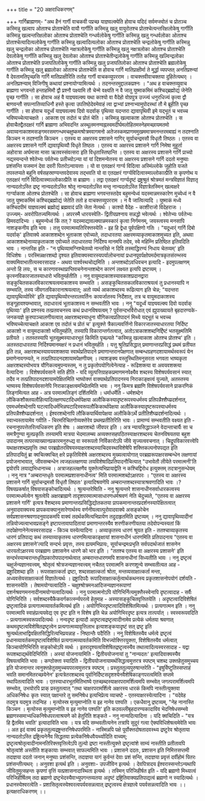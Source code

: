 +++
title = "20 अक्षराधिकरणम्"

+++
गार्गिब्राह्मणम्- "अथ हैनं गार्गी वाचकवी पप्रच्छ याज्ञवल्क्येति होवाच यदिदं सर्वमप्स्वोतं च प्रोतञ्च कस्मिन्नु खल्वाप ओताश्च प्रोताश्चेति वायौ गार्गीति कस्मिन्नु खलु वायुरोतश्च प्रोतश्चेत्यन्तरिक्षलोकेषु गार्गीति कस्मिन्नु खल्वन्तरिक्षलोका ओताश्च प्रोताश्चेति गन्धर्वलोकेषु गार्गीति कस्मिन्नु खलु गन्धर्वलोका ओताश्च प्रोताश्चेत्यादित्यलोकेषु गार्गीति कस्मिन्नु खल्वादित्यलोका ओताश्च प्रोताश्चेति चन्द्रलोकेषु गार्गीति कस्मिन्नु खलु चन्द्रलोका ओताश्च प्रोताश्चेति नक्षत्रलोकेषु गार्गीति कस्मिन्नु खलु नक्षत्रलोका ओताश्च प्रोताश्चेति देवलोकेषु गार्गीति कस्मिन्नु खलु देवलोका ओताश्च प्रोताश्चेतीन्द्रलोकेषु गार्गीति कस्मिन्नु खल्विन्द्रलोका ओताश्च प्रोताश्चेति प्रजापतिलोकेषु गार्गीति कस्मिन्नु खलु प्रजापतिलोका ओताश्च प्रोताश्चेति ब्रह्मलोकेषु गार्गीति कस्मिन्नु खलु ब्रह्मलोका ओताश्च प्रोताश्चेति स होवाच गार्गि मातिप्राक्षीर्मा ते मूर्द्धा व्यपप्तत् अनतिप्रश्न्यां वै देवतामतिपृच्छसि गार्गि मातिप्राक्षीरिति ततोह गार्गी वाचकव्युपरराम । वाचक्त्तवीवाचक्तया दुहितेत्यथर्ः । अनतिप्रश्न्याम् विजिगीषु कथायां प्रश्नायोग्यामित्यर्थः । तदनन्तरमुद्दालकप्रश्नः । "अथ ह वाचक्त्तव्युवाच ब्राह्मणा भगवन्तो हन्ताहमिमौ द्वौ प्रश्नौ पक्ष्यामि तौ चेन्मे वक्ष्यति न वै जातु युष्माकमिमं कश्चिद्ब्रह्मोद्यं जेनेति पृच्छ गार्गीति । सा होवाच अहं वै याज्ञ्यवल्क्य यथा काश्यो वा वैदेहो वोग्रपुत्र उज्ज्यं धनुरधिज्यं कृत्वा द्वौ बाणवन्तौ सपत्नातिव्याधिनौ हस्ते कृत्वा उपतिष्ठेदेवमेवाहं त्वा द्वाभ्यां प्रश्नाभ्यामुपोदस्थां तौ मे ब्रूहीति पृच्छ गार्गीति । सा होवाच यदूर्ध्वं याज्ञ्यवल्क्य दिवो यदर्वाक् पृथिव्या यदन्तरा द्यावापृथिवी इमे यद्भूतं च भवच्च भविष्यच्चेत्याचक्षते । आकाश एव तदोतं च प्रोतं चेति । कस्मिन्नु खल्वाकाश ओतश्च प्रोतश्चेति । स होवाचैतद्वैतदक्षरं गार्गि ब्राह्मणा अभिवदन्ति अस्थूलमनण्वह्नस्वमदीर्घमलोहितमस्नेहमच्छायमतमो अवाय्वनाकाशमसङ्गमरसमगन्धमचक्षुष्कमश्रोत्रमवागमनो अतेजस्कमप्राणममुखममात्रमनन्तरमबाह्यं न तदश्नाति किञ्चन न तदश्नाति किञ्चन । एतस्य वा अक्षरस्य प्रशासने गागिर् सूर्याचन्द्रमसौ विधृतौ तिष्ठतः । एतस्य वा अक्षरस्य प्रशासने गार्गि द्यावापृथिव्यौ विधृते तिष्ठतः । एतस्य वा अक्षरस्य प्रशासने गार्गि निमेषा मुहूर्ता अहोरात्रा अर्घमासा मासा ऋतवस्संवत्सरा इति विधृतास्तिष्ठन्ति । एतस्य वा अक्षरस्य प्रशासने गार्गि प्राच्यो नद्यस्यन्दन्ते श्वेतेभ्यः पर्वतेभ्यः प्रतीच्योऽन्या यां यां दिशमन्वेतस्य वा अक्षरस्य प्रशासने गार्गि ददतो मनुष्याः प्रशंसन्ति यजमानं देवा दवरी पितरोऽन्वायत्ताः । यो वा एतदक्षरं गार्ग्य विदित्वा अस्मिंल्लोके जुहोति यजते तपस्तप्यते बहूनि वर्षसहस्राण्यन्तवदेवास्य तद्भवति यो वा एतदक्षरं गार्ग्यविदित्वास्माल्लोकात्प्रैति स कृपणोथ य एतदक्षरं गार्गि विदित्वास्माल्लोकात्प्रैति स ब्राह्मणः । तद्वा एतदक्षरं गार्ग्यदृष्टं द्रष्ट्रश्रुतं श्रोत्रमतं मन्त्रविज्ञातं विज्ञातृ नान्यदतोऽस्ति द्रष्टृ नान्यदतोऽस्ति श्रोतृ नान्यदतोऽस्ति मन्तृ नान्यदतोऽस्ति विज्ञात्रेतस्मिन् खल्वक्षरे गार्ग्याकाश ओतश्च प्रोतश्चेति । सा होवाच ब्राह्मणा भगवन्तस्तदेव बहुमन्येध्वं यदस्मान्नमस्कारेण मुच्येध्वं न वै जातु युष्माकमिमं कश्चिद्ब्रह्मोद्यं जेतेति ततो ह वाचक्त्तव्युपरराम । न वै जात्वित्यादि । युष्माकं मध्ये कश्चिदपीमं याज्ञवल्क्यं ब्रह्मोद्यं ब्रह्मवादं प्रति जेता नेत्यर्थः । काश्यो वैदेहः - काशीराजो विदेहराजः । उज्ज्यम्- अवरोपितज्यमित्यर्थः । अपरस्मै धारयस्वेति- द्वितीयप्रश्नाय सन्नद्धो भवेत्यर्थः । श्वेतेभ्यः पर्वतेभ्यः हिमवदादिभ्यः । बहुमन्येध्वं किं तत् ? यदस्माद्यावल्क्यान्नमस्कारं कृत्वा निर्गमनम्, जयस्त्वस्य मनसापि नाशङ्कनीय इति भावः । तत्तु परमात्मव्यतिरिक्त्तस्येति - इह हि द्वेधा पूर्वपक्षिणो गतिः । "यदूध्वर्ं गार्गि दिबो यदर्वाक्' इतिवाक्ये आकाशशब्देन भूताकाश एवोच्यते, तदाधारतया अक्षरमव्याकृतमाकाशमुच्यत इति, अथवा आकाशशब्देनाव्याकृताकाश एवोच्यते तदाधारतया निर्दिश्य मानमपि तदेव, स्वे महिम्नि प्रतिष्ठित इतिवदिति भावः । नान्तरिक्ष इति - "न पृथिव्यामग्निश्चेतव्यो नान्तरिक्षे न दिवि तस्माद्धिरण्यं निधाय चेतव्यम्' इति विधिशेषः । परस्मिन्नक्षरशब्दो दृश्यत इतिवाक्यस्वारस्यपर्यालोचनायां प्रधानपूवर्पक्षोपमर्दमात्रकृतसंरम्भस्य वाक्यमिवाभातीत्यस्वरसादाह - अथवा पार्श्वस्थचोद्यमिति । अन्तशब्दोऽवधिवचन इत्यादि - इदमुपलक्षणम् अन्तो हि लयः, स च कारणावस्थाप्राप्तिवचनेनान्तशब्देन कारणं लक्ष्यत इत्यपि द्रष्टव्यम् । कृत्स्नविकारजातस्याधारो भवितुमर्हतीति । ननु वायुमदाकाशस्यावकाशप्रदानद्वारा सङ्कुचितसकलविकाराश्रयत्वमाकाशस्य सम्भवति । असङ्कुचितसकलविकाराश्रयत्वं तु प्रधानस्यापि न सम्भवति, तस्य जीवगतविकारानाश्रयत्वात्; अतो व्यर्थ आकाशब्दस्य रूढित्याग इति चेन्न; "यदन्तरा द्यावापृथिव्योरिमे' इति द्यावापृथिव्योरन्तरालवर्तिनः कायर्जातस्य निर्देशात्, तत्र च वायुमदाकाशस्य सङ्गूहावश्यम्भावात्, तदाधारत्वं भूताकाशस्य न सम्भवतीति भावः । ननु "यदूर्ध्वं याज्ञ्यवल्क्य दिवो यदर्वाक् पृथिव्याः' इति प्रश्नस्य तत्प्रतवचनस्य कथं प्रधानविषयत्वम् ? पूर्वसन्दभर्विरोधात् एवं ह्युपाख्यायते बृहदारण्यके- जनकयज्ञे कुरुपाञ्चालणीयत्वात् अक्षरशब्दस्याधुना यौगिकत्वप्रतिपादनं मिथ्ये यद्भूतं च भवच्च भविष्यच्चेत्याचक्षते आकाश एव तदोतं च प्रोतं च' इत्युक्त्ते त्रैकाल्यवर्त्तिनो विकारजातस्याधारतया निर्दिष्ट आकाशो न वायुमदाकाशो भवितुमर्हति, तस्यापि विकारान्तर्गतत्वात्, अतोऽत्राकाशशब्दनिर्द्दिष्टं भतसूक्ष्मतिमि प्रतीयते । ततस्तस्यापि भूतसूक्ष्मस्याधारभूतं किमिति पृच्छ्यते "कस्मिन्नु खल्वाकाश ओतश्च प्रोतश्च' इति । अतस्तदाधारतया निर्दिश्यमानमक्षरं न प्रधानं भवितुमर्हति । यत्तु श्रुतिप्रसिद्धात् प्रमाणान्तरप्रसिद्धं प्रथमं प्रतीयत इति तन्न, अक्षरशब्दस्यावयवशक्तया स्वार्थप्रतिपादने प्रमाणान्तरानपेक्षणात् सम्बन्धग्रहणदशायामर्थस्वरूपं येन प्रमाणेनावगम्यते, न तत्प्रतिपादनदशायामपेक्षणीयम् । त्याशङ्क्य वस्तुस्थितिमनुसरता भगवता भाष्यकृता अक्षरशब्दस्योभयत्र यौगिकत्वमुपन्यस्तम्, न तु प्रकृतोपयोगित्वेनेत्याह - रूढिशक्त्या वा अवयवशक्त्या वेत्यादिना । विशेषपर्यवसाने सति हीति - यदि व्युत्पत्तिग्राहकप्रमाणमनपेक्ष्यैव शब्दस्य विशेषपर्यवसानं स्यात् तदैव न तत्प्रतिपादनदशायामपेक्षितमिति भाष्योक्त्तं वाक्यार्थप्रतिपादनस्य निराकाङ्क्षत्वं युज्यते, अतस्तस्य भाष्यस्य विशेषपर्यवसानेपि निराकाङ्क्षत्वमभिप्रेतमिति भावः । ननु किमत्र ब्रह्मणि विशेषपर्यवसाने प्राकरणिकं लिङ्गमित्यत आह - अत्र परमात्मलिङ्गं दर्शितमिति । धर्माधर्मेति - धर्मशब्देन लौकिकशौक्लयलौहित्यादिलक्षणघटादिधर्मापेक्षया अलौकिकस्यादृष्टरूपस्यधर्मस्य प्रतिपन्नैश्शैघ्य्रदर्शनात्, एवमधर्मशब्देनापि घटत्वादिधर्मभिन्नघटादिस्वरूपलौकिकार्थापेक्षया अलौकिकस्यादृष्टरूपस्याधर्मस्य प्रतिपन्नैश्शैघ्य्रदर्शनात् । ईश्वरशब्देनापि लौकिकपार्थिवापेक्षया अलौकिकेऽर्थे प्रतीतिशैघ्य्रदर्शनादित्यर्थः । स्वाभ्यस्तायामेव गवीति - चिरमरिचितगोव्यक्त्तेरेव प्रथमप्रतीतिरिति भावः । प्रामाण्यं सम्भवतीति वक्ष्यत इति - रचनानुपपत्तेतरित्यधिकरण इति शेषः । अक्षरशब्दो जीवपर इति । अत्र न्यायसिद्धाञ्जने वेदान्ताचार्यैः सा च समत्रैगुण्या मूलप्रकृतिः तस्यामपि मात्रया भेदमालम्ब्य अव्यक्त्तसहपठितस्याक्षरशब्दस्य चेतनविषयतया बहुश उपादानम् तत्परव्याख्यानप्रकारमनुरुध्द्य वा स्वरूपतो निर्विकारोऽपि जीवे सृज्यत्ववचनात् । चिद्रूपविकारवत्त्वेपि यथाक्षरशब्दप्रवृत्तिः तथा परब्रह्मेतरविषयस्याक्षरशब्दस्याचिदवस्थाविशेषेपि शक्त्तिकल्पनोपपद्यत इति प्रतिपादयितुं ब्रा क्वचित्क्वचित् क्षरे प्रकृतिविशेषे अक्षरशब्दस्य मुख्यत्वायोगात् परब्रह्मरूपाक्षरसम्बन्धेन लक्षणायां प्रयोजनाभावात्, जीवसम्बन्धेन त्वजहल्लक्षणया लयविशेषादिप्रतिपादनौचित्यात् "उभावेतौ लीयेते परमात्मनी'ति द्वयोरपि लयाद्यभिधानाच्च । अत्राजहल्लक्षणैव युक्त्तेत्यभिप्रायाद्वेति न कश्चिद्विरोध इत्युक्त्तम् तदत्रानुसन्धेयम् । ननु नात्र "अम्बरान्तधृतेः परमात्मप्रशासनाधीनत्व' मिति परमात्मशब्दोऽक्षरपरः । "एतस्य वा अक्षरस्य प्रशासने गार्गि सूर्याचन्द्रमसौ विधृतौ तिष्ठतः' इत्यादिश्रवणेपि अम्बरान्तशब्दस्यात्राश्रवणादिति भावः ।?विषयप्रकर्षात् विषयासङ्कोचादित्यर्थः । श्रुत्यन्तरेष्विति - ननु श्रुत्यन्तरे शासनाधीनसर्वाधारकत्वस्य परमात्मधर्मत्वेन श्रुतत्वेपि अक्षरब्राह्मणे तादृशपरमात्मासाधारणधर्मश्रवणं नेति चेदुच्यते, "एतस्य वा अक्षरस्य प्रशासने गार्गि' इत्यत्र वैशब्दस्य प्रमाणान्तरप्रसिद्धिद्योतकतया प्रापकमानान्तरप्रदर्शनस्यापेक्षितत्वात् अनुवादवाक्यस्य प्रापकवाक्यानुसारेणार्थस्य वर्णनीयत्वात्पुरोवादवाक्ये असङ्कोचेन सर्वप्रशासनश्रवणादनुवादकमपि वाक्यं तदर्थकमित्यभिप्रायेण तदुदाहृतमिति द्रष्टव्यम् । ननु द्यावापृथिव्यादीनां तन्नियोज्यत्वाभावप्रसङ्गे इष्टापत्तावापादितायां प्रमाणान्तरस्यैव शरणीकरणीयतया तदेवोपन्यस्यतां किं तदपेक्षेणानेनेत्यस्वरसादाह - किञ्च यस्येत्यादिना । अव्याकृतस्य धारणं श्रूयत इति - ततश्चाव्याकृतस्य धारणं प्रतिपाद्य कथं तस्याव्याकृतस्य धारणमित्याकाङ्क्षायां शासनाधीनं धारणमिति प्रतिपादनाय "एतस्य वा अक्षरस्य प्रशासने'त्यादि सन्दर्भः प्रवृत्तः, तस्य ह्ययमभिप्रायः, सूर्याचन्द्रमःप्रभृति सर्वपदार्थजातं शासनेन धारयतोऽक्षरस्य परब्रह्मणः प्रशासनेन धारणे को भार इति । "ततश्च एतस्य वा अक्षरस्य प्रशासने' इति सन्दर्भस्याम्बरान्तधृतिप्रकारोपपादनार्थत्वात् अम्बरान्तधारणमपि शासनाधीनां सिध्यतीति भावः । ननु द्रष्टृत्वं चक्षुर्जन्यज्ञानवत्त्वम्, श्रोतृत्वं श्रोत्रजन्यज्ञानवत्त्वम् नचैतत् परमात्मनि करणशून्ये सम्भवतीत्यत आह - द्रष्ट्रादिशब्दा इति । रूपसाक्षात्कर्ता द्रष्टा, शब्दसाक्षात्कर्ता श्रोता, मन्तव्यसाक्षात्कर्ता मन्ता, अध्यवसेयसाक्षात्कर्ता विज्ञातेत्यर्थः । द्रष्ट्रादिपदैः रूपादिसाक्षात्कर्तृत्वार्थकथनस्य प्रकृतशासनोपयोगं दर्शयति - शासनस्येति । तेषामयोग्यत्वादिति - चक्षुश्श्रोत्रमनआदिजन्यज्ञानरूपाणां दशर्नश्रवणमननादीनामयोग्यत्वादित्यर्थः । ननु परमात्मनोऽपि योगिभिर्नित्यमुक्त्तैस्स्वेनापि दृष्टत्वादाह - सर्वैः योगिभिरिति । सर्वशब्दस्यैकैकवर्गकार्त्स्न्यपरत्वे हेतुमाह - अस्यासङ्कुचितवृत्तितयेति । अदृष्टत्वादिविशेषितं द्रष्टृत्वादिकं प्रत्यगात्मव्यावर्तकमित्यर्थ इति । अयोगिभिरदृष्टत्वादिविशेषितमित्यर्थः । प्रत्यगात्मन इति । ननु परमात्मापि स्वाहंप्रत्ययवेद्य एव दृष्ट इति न विशेष इति चेन्न अयोगिभिरदृष्ट इत्यत्र तात्पर्यात् । स्वस्वरूपवदिति - प्रत्यगात्मस्वरूपवदित्यर्थः । नन्वदृष्ट इत्यादौ अदृष्टत्वद्रष्टृत्वादीनामेव प्रत्येकं धर्मतया श्रवणात् कथमदृष्टत्वविशेषितद्रष्टृत्वेन प्रत्यगात्मव्यावृत्तिलाभ इत्याशङ्कयादृष्टं सत् द्रष्टृ इति श्रुत्यर्थलाभाद्विवक्षितसिद्धिरित्यभिप्रयन्नाह - निष्ठान्तैः पदैरिति । ननु विशेषितस्यैव धर्मत्वे द्रष्टृत्वं प्रधानव्यावर्तकमदृष्टत्वविशेषितं प्रत्यगात्मव्यावर्तकमिति विभज्योक्त्तिरयुक्त्ता, विशेषितस्यैव धर्मत्वात् किञ्चायोगिभिरिति सङ्कोचोऽपि व्यर्थः । इतरादृश्यत्वविशेषितद्रष्टृत्वस्यैव तथात्वादित्यस्वरसादाह - यद्वा रूपशब्दाद्यर्थवेदिभिरिति । अस्यां योजनायामिति - द्वितीययोजनायां तु "नान्यदतः' इत्यादिवाक्यस्यैव विषयत्वमिति भावः । कण्ठोक्त्ता स्यादिति - द्वितीययोजनायामर्थसिद्धत्वमुत्तरत्र स्पष्टम् चशब्द उक्त्तहेतुसमुच्चय इति योजनान्तर त्वनुक्त्तहेतुसमुच्चयपरत्वमुत्तरत्र स्पष्टम् । प्रस्तुततुल्यपुरुषान्तरेति - "इषुर्विष्टुतिस्सप्ताहं भवति समानमितरच्छयेनेन' इत्यत्रेतरशब्दस्य पूर्वानिर्दिष्टसदृशश्येनवैशेषिकाङ्गपरत्वमिति सप्तमे स्थापितत्वादिति भावः । एतस्याधारभूतमितिभाष्ये एतच्छब्दस्याक्षरपरामर्शित्वमपि सम्भवेत् जगत्परामर्शित्वमपि सम्भवेत्, उभयोरपि प्राक् प्रस्तुतत्वात् "तथा चाक्षरपरामर्शित्वे अक्षरस्य धारकं किमपि नास्तीत्युक्तवा अधिकनिषेधः कृतः स्यात् पक्षान्तरे तु समनिषेध इत्यभिप्रेत्य व्याचष्टे - एतस्याक्षरस्येत्यादिना । "यदेवेह तदमुत्र यदमुत्र तदन्विह । मृत्योस्स्र मृत्युमाप्नोति य इह नानेव पश्यति । एकधैवानु द्रष्टव्यम्, "नेह नानास्ति किञ्चन । मृत्योस्स मृत्युमाप्नोति य इह नानेव पश्यति' इति कठवल्लीबृहदारण्यकादाविव भेदनिषेधसम्भवे ब्रह्मणस्समाभ्यधिकनिषेधपरत्वाश्रयणे को हेतुरिति शङ्कते - ननु नान्यदित्यादिना । यदि क्वचिदिति - "यत्र हि द्वैतमिव भवति' इत्यादाविति भावः । यत्र यदि सम्भवतीत्यनेन तत्रापि सुदूरं गत्वा ऐक्यविधिशेषत्वमेवेति भावः । अत इदं वाक्यं प्रकृततुल्यद्रष्ट्रन्तरनिषेधपरमिति - नास्मिन्नपि पक्षे पूर्वोक्त्तदोषतादवस्थ्य द्रष्टुरेव श्रोतृताया नान्यदतोऽस्ति द्रष्ट्रित्यनेनैव सिद्धतया प्रत्येकनिषेधवैयर्थ्यादिति वाच्यम्; द्रष्टृत्वश्रोतृत्वादीनामनतिरिक्त्तवृत्तित्वेऽपि तुल्यो द्रष्टा नास्तीत्युक्त्ते द्रष्टृत्वांशे साम्यं नास्तीति प्रतीतावपि श्रोतृत्वांशे अस्तीति शङ्कायाः सम्भवात् साफल्यमिति भावः । प्रशासने ददतः, प्रशासन इति निमित्तसप्तमी तदाज्ञया ददतो जनान् मनुष्याः प्रशंसन्ति, तदाज्ञया यागं कुर्वन्तं देवाः प्रशं सन्ति, तदाज्ञया प्रवृत्तं दर्वीहोमं पितरः प्रशंसन्तीत्यथर्ः । अनुवशा इत्यर्थ इति । अनुवशाः- उपजीविन इत्यर्थः । देवपित्रादय ईश्वरास्सन्तोऽन्यथापि जीवितुमुत्सहन्तः कृपणां वृत्तिं यत्प्रशासनादास्थिता इत्यर्थः । तस्मिन् परिजिहीर्षत इति - यदि ब्रह्मणो मिथ्यात्वं परिजिहीर्षितम् तदा ब्रह्मणो द्रष्टृभेदस्यैवाभ्युपगन्तव्यतया अदृष्टं द्रष्ट्रितिवाक्यप्रतिपाद्यत्वं ब्रह्मणो न स्यादित्यर्थः । प्रधानस्येश्वरत्वेति - प्रशासितृत्वस्येश्वरत्वपर्यवसन्नत्वात् द्रष्टृत्वस्य क्षेत्रज्ञत्वे पयर्वसन्नत्वादिति भावः ।। इत्यक्षराधिकरणम् ।।